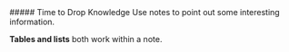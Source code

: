 <div class='descriptive'>
##### Time to Drop Knowledge
Use notes to point out some interesting information. 

**Tables and lists** both work within a note.
</div>

